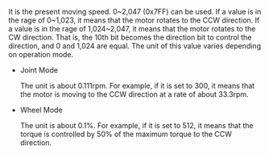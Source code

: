 It is the present moving speed.
0~2,047 (0x7FF) can be used.
If a value is in the rage of 0~1,023, it means that the motor rotates to the CCW direction.
If a value is in the rage of 1,024~2,047, it means that the motor rotates to the CW direction.
That is, the 10th bit becomes the direction bit to control the direction, and 0 and 1,024 are equal.
The unit of this value varies depending on operation mode.

+ Joint Mode

  The unit is about 0.111rpm.
  For example, if it is set to 300, it means that the motor is moving to the CCW direction at a rate of about 33.3rpm.

+ Wheel Mode

  The unit is about 0.1%.
  For example, if it is set to 512, it means that the torque is controlled by 50% of the maximum torque to the CCW direction.
